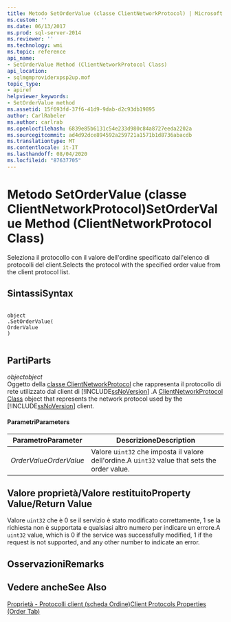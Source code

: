 ```yaml
---
title: Metodo SetOrderValue (classe ClientNetworkProtocol) | Microsoft Docs
ms.custom: ''
ms.date: 06/13/2017
ms.prod: sql-server-2014
ms.reviewer: ''
ms.technology: wmi
ms.topic: reference
api_name:
- SetOrderValue Method (ClientNetworkProtocol Class)
api_location:
- sqlmgmproviderxpsp2up.mof
topic_type:
- apiref
helpviewer_keywords:
- SetOrderValue method
ms.assetid: 15f693fd-37f6-41d9-9dab-d2c93db19895
author: CarlRabeler
ms.author: carlrab
ms.openlocfilehash: 6839e85b6131c54e233d980c84a8727eeda2202a
ms.sourcegitcommit: ad4d92dce894592a259721a1571b1d8736abacdb
ms.translationtype: MT
ms.contentlocale: it-IT
ms.lasthandoff: 08/04/2020
ms.locfileid: "87637705"
---
```

# <a name="setordervalue-method-clientnetworkprotocol-class"></a><span data-ttu-id="e502c-102">Metodo SetOrderValue (classe ClientNetworkProtocol)</span><span class="sxs-lookup"><span data-stu-id="e502c-102">SetOrderValue Method (ClientNetworkProtocol Class)</span></span>
  <span data-ttu-id="e502c-103">Seleziona il protocollo con il valore dell'ordine specificato dall'elenco di protocolli del client.</span><span class="sxs-lookup"><span data-stu-id="e502c-103">Selects the protocol with the specified order value from the client protocol list.</span></span>  
  
## <a name="syntax"></a><span data-ttu-id="e502c-104">Sintassi</span><span class="sxs-lookup"><span data-stu-id="e502c-104">Syntax</span></span>  
  
```  
  
object  
.SetOrderValue(  
OrderValue  
)  
  
```  
  
## <a name="parts"></a><span data-ttu-id="e502c-105">Parti</span><span class="sxs-lookup"><span data-stu-id="e502c-105">Parts</span></span>  
 <span data-ttu-id="e502c-106">*object*</span><span class="sxs-lookup"><span data-stu-id="e502c-106">*object*</span></span>  
 <span data-ttu-id="e502c-107">Oggetto della [classe ClientNetworkProtocol](clientnetworkprotocol-class.md) che rappresenta il protocollo di rete utilizzato dal client di [!INCLUDE[ssNoVersion](../../../includes/ssnoversion-md.md)] .</span><span class="sxs-lookup"><span data-stu-id="e502c-107">A [ClientNetworkProtocol Class](clientnetworkprotocol-class.md) object that represents the network protocol used by the [!INCLUDE[ssNoVersion](../../../includes/ssnoversion-md.md)] client.</span></span>  
  
#### <a name="parameters"></a><span data-ttu-id="e502c-108">Parametri</span><span class="sxs-lookup"><span data-stu-id="e502c-108">Parameters</span></span>  
  
|<span data-ttu-id="e502c-109">Parametro</span><span class="sxs-lookup"><span data-stu-id="e502c-109">Parameter</span></span>|<span data-ttu-id="e502c-110">Descrizione</span><span class="sxs-lookup"><span data-stu-id="e502c-110">Description</span></span>|  
|---------------|-----------------|  
|<span data-ttu-id="e502c-111">*OrderValue*</span><span class="sxs-lookup"><span data-stu-id="e502c-111">*OrderValue*</span></span>|<span data-ttu-id="e502c-112">Valore u`int32` che imposta il valore dell'ordine.</span><span class="sxs-lookup"><span data-stu-id="e502c-112">A u`int32` value that sets the order value.</span></span>|  
  
## <a name="property-valuereturn-value"></a><span data-ttu-id="e502c-113">Valore proprietà/Valore restituito</span><span class="sxs-lookup"><span data-stu-id="e502c-113">Property Value/Return Value</span></span>  
 <span data-ttu-id="e502c-114">Valore `uint32` che è 0 se il servizio è stato modificato correttamente, 1 se la richiesta non è supportata e qualsiasi altro numero per indicare un errore.</span><span class="sxs-lookup"><span data-stu-id="e502c-114">A `uint32` value, which is 0 if the service was successfully modified, 1 if the request is not supported, and any other number to indicate an error.</span></span>  
  
## <a name="remarks"></a><span data-ttu-id="e502c-115">Osservazioni</span><span class="sxs-lookup"><span data-stu-id="e502c-115">Remarks</span></span>  
  
## <a name="see-also"></a><span data-ttu-id="e502c-116">Vedere anche</span><span class="sxs-lookup"><span data-stu-id="e502c-116">See Also</span></span>  
 [<span data-ttu-id="e502c-117">Proprietà - Protocolli client (scheda Ordine)</span><span class="sxs-lookup"><span data-stu-id="e502c-117">Client Protocols Properties (Order Tab)</span></span>](https://technet.microsoft.com/library/ms187884.aspx)  
  
  

